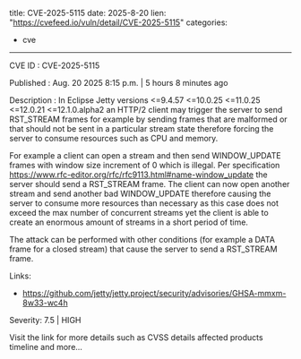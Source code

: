  
title: CVE-2025-5115
date: 2025-8-20
lien: "https://cvefeed.io/vuln/detail/CVE-2025-5115"
categories:
  - cve
---

CVE ID : CVE-2025-5115

Published :  Aug. 20
2025
8:15 p.m. | 5 hours
8 minutes ago

Description : In Eclipse Jetty
versions <=9.4.57
<=10.0.25
<=11.0.25
<=12.0.21
<=12.1.0.alpha2
an HTTP/2 client may trigger the server to send RST_STREAM frames
for example by sending frames that are malformed or that should not be sent in a particular stream state
therefore forcing the server to consume resources such as CPU and memory.


For example
a client can open a stream and then send WINDOW_UPDATE frames with window size increment of 0
which is illegal.
Per specification  https://www.rfc-editor.org/rfc/rfc9113.html#name-window_update
the server should send a RST_STREAM frame.
The client can now open another stream and send another bad WINDOW_UPDATE
therefore causing the server to consume more resources than necessary
as this case does not exceed the max number of concurrent streams
yet the client is able to create an enormous amount of streams in a short period of time.


The attack can be performed with other conditions (for example
a DATA frame for a closed stream) that cause the server to send a RST_STREAM frame.



Links:



  *   https://github.com/jetty/jetty.project/security/advisories/GHSA-mmxm-8w33-wc4h

Severity: 7.5 | HIGH

Visit the link for more details
such as CVSS details
affected products
timeline
and more...
